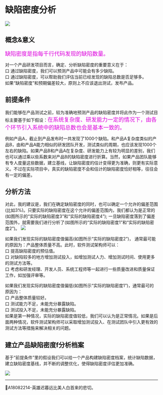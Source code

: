 
# 缺陷密度分析

![](https://shen89s.github.io/resFiles/r3/缺陷密度分析.png)

## 概念&意义
<font color="#dd00dd" size="4" face="方正舒体">缺陷密度是指每千行代码发现的缺陷数量。</font>

对一个产品研发项目而言，确定、分析缺陷密度的重要意义在于：   
口  通过缺陷密度，我们可以预测产品中可能会有多少缺陷。   
口  通过缺陷密度，可以帮助我们评估当前已经发现的缺陷总数是否足够多。   
如果“缺陷密度”和预期偏差较大，原则上不应该退出测试，发布产品。

## 前提条件
我们能够在产品测试之前，较为准确地预测产品的缺陷密度并将此作为一个测试目标主要基于如下假设：<font color="#dd00dd" size="4" face="方正舒体">在系统复杂度、研发能力一定的情况下，由各个环节引入系统中的缺陷总数也会是基本一致的。</font> 

例如产品A，截止到产品发布时一共发现了1000个缺陷。和产品A复杂度类似的产品B，由和产品A能力相似的研发团队开发，测试类似的周期，也应该发现1000个左右的缺陷。如果产品B和产品A在复杂度、研发能力上有较为明显的差别，我们也可以通过乘以些系数来对产品B的缺陷密度进行折算。当然，如果产品团队能够有专人度量这些数据，建立基线，让缺陷密度的估计变得更为准确，则更有实际意义。不过在实际项目中，真实的缺陷密度不会和估计的缺陷密度恰好相等，往往会有一定的偏差。

## 分析方法
对此，我的建议是，我们在确定缺陷密度的同时，也可以确定一个允许的偏差范围(比如3%)。只要实际的缺陷密度在这个允许的偏差范围内，我们都认为是正常的(如图所示的“实际的缺陷密度3”和“实际的缺陷密度4”); 一旦缺陷密度落到了偏差范围外，就需要我们进行分析了(如图所示的“实际的缺陷密度1”和“实际的缺陷密度2”)。
![](https://shen89s.github.io/resFiles/r2/缺陷密度落到偏差范围外.jpg)

如果我们发现实际的缺陷密度值偏高(如图所示“实际的缺陷密度2”)，
通常最可能的原因为：产品整体质量不高。此时，软件测试架构师可以：   
口  提高缺陷密度的预估值。   
口  对缺陷较多的地方增加测试投入，如增加测试人力、增加测试时间、使用更多的测试方法等。   
口  考虑和研发经理、开发人员、系统工程师等一起进行一些质量改进和质量保证工作，如加强评审等。   

如果我们发现实际的缺陷密度值偏低(如图所示“实际的缺陷密度1”)，通常最可的原因为：   
口  产品整体质量较好。   
口  测试能力不足，未能充分暴露缺陷。   
口  测试投入不足，未能充分暴露缺陷。   
如果是第一种情况，实际的缺陷密度值较低，我们可以认为是正常情况。如果是后面两种情况，软件测试架构师可以采取增加测试投入、在测试团队中引入更有效的测试方法等措施来解决相关的问题。

## 建立产品缺陷密度f分析档案
基于“前提条件”里的假设我们可以给一个产品构建缺陷密度档案，统计缺陷数据，建立缺陷密度基线，并不断的调整优化，使得缺陷密度评估更加准确。

![](https://shen89s.github.io/resFiles/r3/产品缺陷密度分析档案.jpg)


* * *
:bell:A18082214-英雄迟暮远比美人白首来的悲切。
